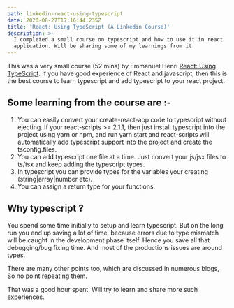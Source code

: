 ```yaml
---
path: linkedin-react-using-typescript
date: 2020-08-27T17:16:44.235Z
title: 'React: Using TypeScript (A Linkedin Course)'
description: >-
  I completed a small course on typescript and how to use it in react
  application. Will be sharing some of my learnings from it
---
```

This was a very small course (52 mins) by Emmanuel Henri [React: Using TypeScript](https://www.linkedin.com/learning/react-using-typescript/create-web-apps-using-the-react-component-approach-with-typescript). If you have good experience of React and javascript, then this is the best course to learn typescript and add typescript to your react project.

## Some learning from the course are :-

1. You can easily convert your create-react-app code to typescript without ejecting. If your react-scripts >= 2.1.1, then just  install typescript into the project using yarn or npm, and run yarn start and react-scripts will automatically add typescript support into the project and create the tsconfig.files.
2. You can add typescript one file at a time. Just convert your js/jsx files to ts/tsx and keep adding the typescript types.
3. In typescript you can provide types for the variables your creating (string|array|number etc).
4. You can assign a return type for your functions.

## Why typescript ?

You spend some time initially to setup and learn typescript. But on the long run you end up saving a lot of time, because errors due to type mismatch will be caught in the development phase itself. Hence you save all that debugging/bug fixing time. And most of the productions issues are around types.

There are many other points too, which are discussed in numerous blogs, So no point repeating them.

That was a good hour spent. Will try to learn and share more such experiences.